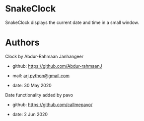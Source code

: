 # SnakeClock
SnakeClock displays the current date and time in a small window.

# Authors

Clock by Abdur-Rahmaan Janhangeer

+ github: https://github.com/Abdur-rahmaanJ

+ mail: arj.python@gmail.com

+ date: 30 May 2020

Date functionality added by pavo

+ github: https://github.com/callmepavo/

+ date: 2 Jun 2020
